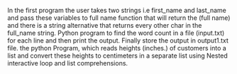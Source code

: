 In the first program the user takes two strings i.e first_name and last_name and pass these variables to full name function that will return the (full name)  and there is a string alternative that returns every other char  in the full_name string.
Python program to find the word count in a file (input.txt) for each line and then print the output. Finally store the output in output1.txt file.
 the python Program, which reads heights (inches.) of customers into a list and convert these heights to centimeters in a separate list using Nested interactive loop and list comprehensions.
